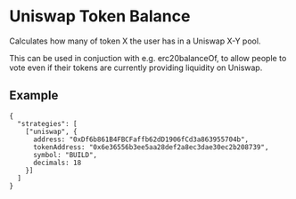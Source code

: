 # Uniswap Token Balance

Calculates how many of token X the user has in a Uniswap X-Y pool.

This can be used in conjuction with e.g. erc20balanceOf, to allow people to vote even if their tokens are currently providing liquidity on Uniswap.

## Example

```JS
{
  "strategies": [
    ["uniswap", {
      address: "0xDf6b861B4FBCFaffb62dD1906fCd3a863955704b",
      tokenAddress: "0x6e36556b3ee5aa28def2a8ec3dae30ec2b208739",
      symbol: "BUILD",
      decimals: 18
    }]
  ]
}
```